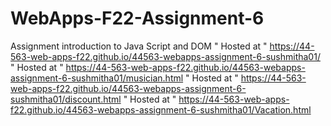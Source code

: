 # WebApps-F22-Assignment-6
Assignment introduction to Java Script and DOM
" Hosted at "  <https://44-563-web-apps-f22.github.io/44563-webapps-assignment-6-sushmitha01/>
" Hosted at "  <https://44-563-web-apps-f22.github.io/44563-webapps-assignment-6-sushmitha01/musician.html>
" Hosted at "  <https://44-563-web-apps-f22.github.io/44563-webapps-assignment-6-sushmitha01/discount.html>
" Hosted at "  <https://44-563-web-apps-f22.github.io/44563-webapps-assignment-6-sushmitha01/Vacation.html>

